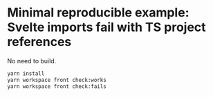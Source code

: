 # Minimal reproducible example: Svelte imports fail with TS project references

No need to build.

``` bash
yarn install
yarn workspace front check:works
yarn workspace front check:fails
```
